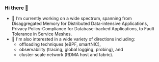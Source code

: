 ### Hi there 👋

<!--
**nishikinocurtis/nishikinocurtis** is a ✨ _special_ ✨ repository because its `README.md` (this file) appears on your GitHub profile.

Here are some ideas to get you started:

- 🔭 I’m currently working on ...
- 🌱 I’m currently learning ...
- 👯 I’m looking to collaborate on ...
- 🤔 I’m looking for help with ...
- 💬 Ask me about ...
- 📫 How to reach me: ...
- 😄 Pronouns: ...
- ⚡ Fun fact: ...
-->

- 🔭 I’m currently working on a wide spectrum, spanning from Disaggregated Memory for Distributed Data-intensive Applications, Privacy Policy-Compliance for Database-backed Applications, to Fault Tolerance in Service Meshes.
- 🌱 I'm also interested in a wide variety of directions including:
  - offloading techniques (eBPF, smartNIC),
  - observability (tracing, global logging, probing), and
  - cluster-scale network (RDMA host and fabric). 
